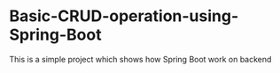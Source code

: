 # Basic-CRUD-operation-using-Spring-Boot
This is a simple project which shows how Spring Boot work on backend 
